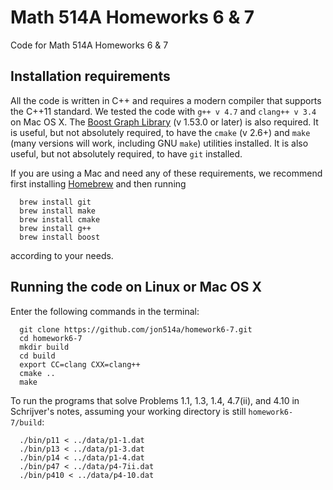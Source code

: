 # Math 514A Homeworks 6 & 7

Code for Math 514A Homeworks 6 &amp; 7

## Installation requirements
All the code is written in C++ and requires a modern compiler that supports the C++11 standard.  We tested the code with `g++ v 4.7` and `clang++ v 3.4` on Mac OS X.  The [Boost Graph Library](http://www.boost.org/doc/libs/1_55_0/libs/graph/doc/index.html) (v 1.53.0 or later) is also required.  It is useful, but not absolutely required, to have the `cmake` (v 2.6+) and `make` (many versions will work, including GNU `make`) utilities installed.  It is also useful, but not absolutely required, to have `git` installed.

If you are using a Mac and need any of these requirements, we recommend first installing [Homebrew](http://brew.sh/) and then running

      brew install git
      brew install make
      brew install cmake
      brew install g++
      brew install boost

according to your needs.

## Running the code on Linux or Mac OS X
Enter the following commands in the terminal:   

      git clone https://github.com/jon514a/homework6-7.git
      cd homework6-7 
      mkdir build
      cd build
      export CC=clang CXX=clang++
      cmake ..
      make


To run the programs that solve Problems 1.1, 1.3, 1.4, 4.7(ii), and 4.10 in Schrijver's notes, assuming your working directory is still `homework6-7/build`:  

      ./bin/p11 < ../data/p1-1.dat
      ./bin/p13 < ../data/p1-3.dat  
      ./bin/p14 < ../data/p1-4.dat
      ./bin/p47 < ../data/p4-7ii.dat
      ./bin/p410 < ../data/p4-10.dat


